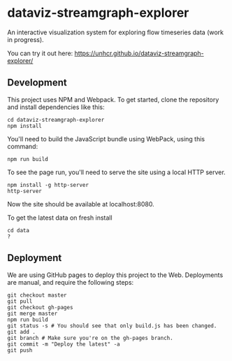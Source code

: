 # dataviz-streamgraph-explorer

An interactive visualization system for exploring flow timeseries data (work in progress).

You can try it out here: https://unhcr.github.io/dataviz-streamgraph-explorer/

## Development

This project uses NPM and Webpack. To get started, clone the repository and install dependencies like this:

```
cd dataviz-streamgraph-explorer
npm install
```

You'll need to build the JavaScript bundle using WebPack, using this command:

```
npm run build
```

To see the page run, you'll need to serve the site using a local HTTP server.

```
npm install -g http-server
http-server
```

Now the site should be available at localhost:8080.

To get the latest data on fresh install

```
cd data
?
```

## Deployment

We are using GitHub pages to deploy this project to the Web. Deployments are manual, and require the following steps:

```
git checkout master
git pull
git checkout gh-pages
git merge master
npm run build
git status -s # You should see that only build.js has been changed.
git add .
git branch # Make sure you're on the gh-pages branch.
git commit -m "Deploy the latest" -a
git push
```
